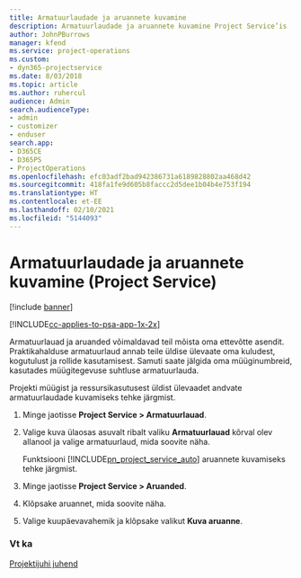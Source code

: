 ```yaml
---
title: Armatuurlaudade ja aruannete kuvamine
description: Armatuurlaudade ja aruannete kuvamine Project Service’is
author: JohnPBurrows
manager: kfend
ms.service: project-operations
ms.custom:
- dyn365-projectservice
ms.date: 8/03/2018
ms.topic: article
ms.author: ruhercul
audience: Admin
search.audienceType:
- admin
- customizer
- enduser
search.app:
- D365CE
- D365PS
- ProjectOperations
ms.openlocfilehash: efc03adf2bad942386731a6189828802aa468d42
ms.sourcegitcommit: 418fa1fe9d605b8faccc2d5dee1b04b4e753f194
ms.translationtype: HT
ms.contentlocale: et-EE
ms.lasthandoff: 02/10/2021
ms.locfileid: "5144093"
---
```

# <a name="view-dashboards-and-reports-project-service"></a>Armatuurlaudade ja aruannete kuvamine (Project Service)

[!include [banner](../includes/psa-now-project-operations.md)]

[!INCLUDE[cc-applies-to-psa-app-1x-2x](../includes/cc-applies-to-psa-app-1x-2x.md)]

Armatuurlauad ja aruanded võimaldavad teil mõista oma ettevõtte asendit. Praktikahalduse armatuurlaud annab teile üldise ülevaate oma kuludest, kogutulust ja rollide kasutamisest. Samuti saate jälgida oma müüginumbreid, kasutades müügitegevuse suhtluse armatuurlauda.  
  
 Projekti müügist ja ressursikasutusest üldist ülevaadet andvate armatuurlaudade kuvamiseks tehke järgmist.  
  
1. Minge jaotisse **Project Service > Armatuurlauad**.  
  
2. Valige kuva ülaosas asuvalt ribalt valiku **Armatuurlauad** kõrval olev allanool ja valige armatuurlaud, mida soovite näha.  
  
   Funktsiooni [!INCLUDE[pn_project_service_auto](../includes/pn-project-service-auto.md)] aruannete kuvamiseks tehke järgmist.  
  
3. Minge jaotisse **Project Service > Aruanded**.  
  
4. Klõpsake aruannet, mida soovite näha.  
  
5. Valige kuupäevavahemik ja klõpsake valikut **Kuva aruanne**.  
  
### <a name="see-also"></a>Vt ka  
 [Projektijuhi juhend](../psa/project-manager-guide.md)

